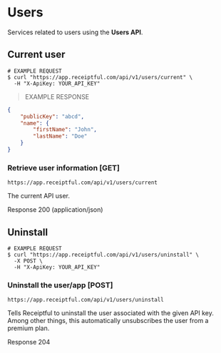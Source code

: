 # Users
Services related to users using the **Users API**.

## Current user

```shell
# EXAMPLE REQUEST
$ curl "https://app.receiptful.com/api/v1/users/current" \
  -H "X-ApiKey: YOUR_API_KEY"
```

> EXAMPLE RESPONSE

```json
{
    "publicKey": "abcd",
    "name": {
        "firstName": "John",
        "lastName": "Doe"
    }
}
```

### Retrieve user information [GET]

`https://app.receiptful.com/api/v1/users/current`

The current API user.

<aside class="success">
Response 200 (application/json)
</aside>

## Uninstall

```shell
# EXAMPLE REQUEST
$ curl "https://app.receiptful.com/api/v1/users/uninstall" \
  -X POST \
  -H "X-ApiKey: YOUR_API_KEY"
```

### Uninstall the user/app [POST]

`https://app.receiptful.com/api/v1/users/uninstall`

Tells Receiptful to uninstall the user associated with the given API key. Among
other things, this automatically unsubscribes the user from a premium plan.

<aside class="success">
Response 204
</aside>
